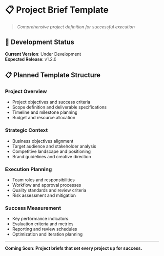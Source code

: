 # 📋 Project Brief Template

> *Comprehensive project definition for successful execution*

## 🚧 Development Status

**Current Version**: Under Development  
**Expected Release**: v1.2.0  

## 📋 Planned Template Structure

### **Project Overview**
- Project objectives and success criteria
- Scope definition and deliverable specifications
- Timeline and milestone planning
- Budget and resource allocation

### **Strategic Context**
- Business objectives alignment
- Target audience and stakeholder analysis
- Competitive landscape and positioning
- Brand guidelines and creative direction

### **Execution Planning**
- Team roles and responsibilities
- Workflow and approval processes
- Quality standards and review criteria
- Risk assessment and mitigation

### **Success Measurement**
- Key performance indicators
- Evaluation criteria and metrics
- Reporting and review schedules
- Optimization and iteration planning

---

**Coming Soon: Project briefs that set every project up for success.**
